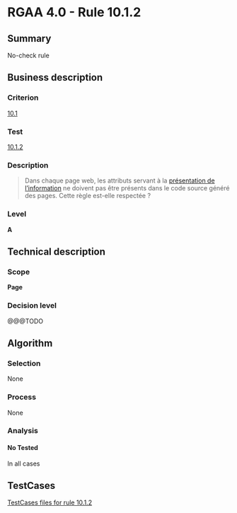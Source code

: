 # RGAA 4.0 - Rule 10.1.2

## Summary
No-check rule


## Business description

### Criterion
[10.1](https://www.numerique.gouv.fr/publications/rgaa-accessibilite/methode/criteres/#crit-10-1)

### Test
[10.1.2](https://www.numerique.gouv.fr/publications/rgaa-accessibilite/methode/criteres/#test-10-1-2)

### Description
> Dans chaque page web, les attributs servant à la [présentation de l’information](https://www.numerique.gouv.fr/publications/rgaa-accessibilite/methode/glossaire/#presentation-de-l-information) ne doivent pas être présents dans le code source généré des pages. Cette règle est-elle respectée ?

### Level
**A**


## Technical description

### Scope
**Page**

### Decision level
@@@TODO


## Algorithm

### Selection
None

### Process
None

### Analysis

#### No Tested
In all cases


##  TestCases

[TestCases files for rule 10.1.2](https://gitlab.com/asqatasun/Asqatasun/-/tree/v5/rules/rules-rgaa4.0/src/test/resources/testcases/rgaa40//Rgaa40Rule100102/)


